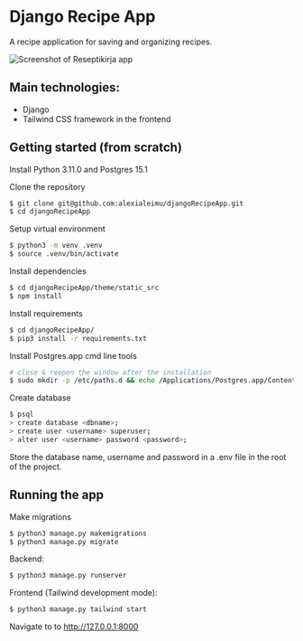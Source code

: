 # Django Recipe App

A recipe application for saving and organizing recipes.

![Screenshot of Reseptikirja app](reseptikirja_screenshot.png)

## Main technologies:

-   Django
-   Tailwind CSS framework in the frontend

## Getting started (from scratch)

Install Python 3.11.0 and Postgres 15.1

Clone the repository

```bash
$ git clone git@github.com:alexialeimu/djangoRecipeApp.git
$ cd djangoRecipeApp
```

Setup virtual environment

```bash
$ python3 -m venv .venv
$ source .venv/bin/activate
```

Install dependencies

```bash
$ cd djangoRecipeApp/theme/static_src
$ npm install
```

Install requirements

```bash
$ cd djangoRecipeApp/
$ pip3 install -r requirements.txt
```

Install Postgres.app cmd line tools

```bash
# close & reopen the window after the installation
$ sudo mkdir -p /etc/paths.d && echo /Applications/Postgres.app/Contents/Versions/latest/bin | sudo tee /etc/paths.d/postgresapp
```

Create database

```bash
$ psql
> create database <dbname>;
> create user <username> superuser;
> alter user <username> password <password>;
```

Store the database name, username and password in a .env file in the root of the project.

## Running the app

Make migrations

```bash
$ python3 manage.py makemigrations
$ python3 manage.py migrate
```

Backend:

```bash
$ python3 manage.py runserver
```

Frontend (Tailwind development mode):

```bash
$ python3 manage.py tailwind start
```

Navigate to to http://127.0.0.1:8000
